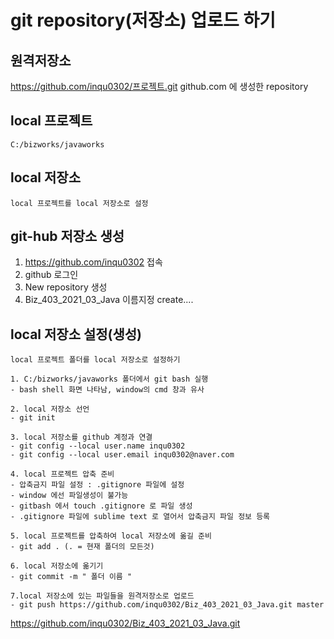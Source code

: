 # git repository(저장소) 업로드 하기
## 원격저장소
 https://github.com/inqu0302/프로젝트.git
 github.com 에 생성한 repository

## local 프로젝트
	C:/bizworks/javaworks

## local 저장소
	local 프로젝트를 local 저장소로 설정

## git-hub 저장소 생성
1. https://github.com/inqu0302 접속
2. github 로그인
3. New repository 생성
4. Biz_403_2021_03_Java 이름지정 create....

## local 저장소 설정(생성)
	local 프로젝트 폴더를 local 저장소로 설정하기

	1. C:/bizworks/javaworks 폴더에서 git bash 실행
	- bash shell 화면 나타남, window의 cmd 창과 유사
	
	2. local 저장소 선언
	- git init
	
	3. local 저장소를 github 계정과 연결
	- git config --local user.name inqu0302
	- git config --local user.email inqu0302@naver.com
	
	4. local 프로젝트 압축 준비
	- 압축금지 파일 설정 : .gitignore 파일에 설정
	- window 에선 파일생성이 불가능
	- gitbash 에서 touch .gitignore 로 파일 생성
	- .gitignore 파일에 sublime text 로 열어서 압축금지 파일 정보 등록

	5. local 프로젝트를 압축하여 local 저장소에 옮길 준비
	- git add . (. = 현재 폴더의 모든것)

	6. local 저장소에 옮기기 
	- git commit -m " 폴더 이름 "

	7.local 저장소에 있는 파일들을 원격저장소로 업로드
	- git push https://github.com/inqu0302/Biz_403_2021_03_Java.git master

https://github.com/inqu0302/Biz_403_2021_03_Java.git
